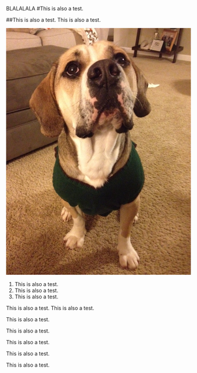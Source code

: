 BLALALALA
#This is also a test.

##This is also a test.
This is also a test.

![Edgar](Edgar-sweater.png)

1. This is also a test.
2. This is also a test.
3. This is also a test.

This is also a test.
This is also a test.

This is also a test.

This is also a test.

This is also a test.

This is also a test.

This is also a test.
